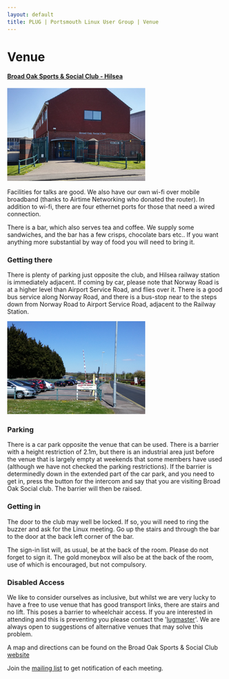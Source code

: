 ```yaml
---
layout: default
title: PLUG | Portsmouth Linux User Group | Venue
---
```

<div>
	<h1>Venue</h1>
	<h4><a href="https://www.broadoaksocial.club/about-us/">Broad Oak Sports &amp; Social Club - Hilsea</a></h4>
	<img style="width: 320px; height: 215px;" class="imageright" src="/images/broadoak.png" alt="Broad Oak Sports &amp; Social Club">
	<p>Facilities for talks are good. We also have our own wi-fi over mobile broadband (thanks to Airtime Networking who donated the router).
	In addition to wi-fi, there are four ethernet ports for those that need a wired connection.</p>
	<p>There is a bar, which also serves tea and coffee. We supply some sandwiches, and the bar has a few crisps, chocolate bars etc..
	If you want anything more substantial by way of food you will need to bring it.</p>
	<h3>Getting there</h3>
	<p>There is plenty of parking just opposite the club, and Hilsea railway station is immediately adjacent. If coming by car, please
	note that Norway Road is at a higher level than Airport Service Road, and flies over it. There is a good bus service along Norway Road,
	and there is a bus-stop near to the steps down from Norway Road to Airport Service Road, adjacent to the Railway Station.</p>
	<img style="width: 320px; height: 215px;" class="imageleft" src="/images/carpark.png" alt="Car Park">
	<h3>Parking</h3>
	<p>There is a car park opposite the venue that can be used. There is a barrier with a height restriction of 2.1m, but there is an
	industrial area just before the venue that is largely empty at weekends that some members have used (although we have not checked the
	parking restrictions). If the barrier is determinedly down in the extended part of the car park, and you need to get in, press the
	button for the intercom and say that you are visiting Broad Oak Social club. The barrier will then be raised.</p>
	<h3>Getting in</h3>
	<p>The door to the club may well be locked. If so, you will need to ring the buzzer and ask for the Linux meeting. Go up the stairs
	and through the bar to the door at the back left corner of the bar.</p>
	<p>The sign-in list will, as usual, be at the back of the room.  Please do not forget to sign it. The gold moneybox will also be at the
	back of the room, use of which is encouraged, but not compulsory.</p>
	<h3>Disabled Access</h3>
	<p>We like to consider ourselves as inclusive, but whilst we are very lucky to have a free to use venue that has good transport links, 
	there are stairs and no lift. This poses a barrier to wheelchair access. If you are interested in attending and this is preventing you
	please contact the '<a href="mailto:portsmouth-owner@mailman.lug.org.uk">lugmaster</a>'. We are always open to suggestions of
	alternative venues that may solve this problem.</p>
	<p>A map and directions can be found on the Broad Oak Sports &amp; Social Club
	<a href="http://www.broadoaksocialclub.net/where.php">website</a></p>
</div>
<div class="centre">
	<p>Join the <a href="/mailing_list.html">mailing list</a> to get notification of each meeting.</p>
</div>
